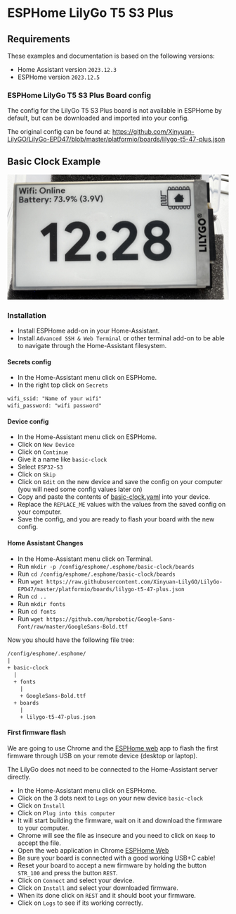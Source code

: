 # ESPHome LilyGo T5 S3 Plus

## Requirements
These examples and documentation is based on the following versions:

* Home Assistant version `2023.12.3`
* ESPHome version `2023.12.5`

### ESPHome LilyGo T5 S3 Plus Board config
The config for the LilyGo T5 S3 Plus board is not available in ESPHome by default, but can be downloaded and imported into your config.

The original config can be found at: https://github.com/Xinyuan-LilyGO/LilyGo-EPD47/blob/master/platformio/boards/lilygo-t5-47-plus.json


## Basic Clock Example
![basic-clock-exmaple](./assets/basic-clock.jpg)

### Installation

* Install ESPHome add-on in your Home-Assistant.
* Install `Advanced SSH & Web Terminal` or other terminal add-on to be able to navigate through the Home-Assistant filesystem.

#### Secrets config
* In the Home-Assistant menu click on ESPHome.
* In the right top click on `Secrets`

```
wifi_ssid: "Name of your wifi"
wifi_password: "wifi password"
```

#### Device config

* In the Home-Assistant menu click on ESPHome.
* Click on `New Device`
* Click on `Continue`
* Give it a name like `basic-clock`
* Select `ESP32-S3`
* Click on `Skip`
* Click on `Edit` on the new device and save the config on your computer (you will need some config values later on)
* Copy and paste the contents of [basic-clock.yaml](basic-clock.yaml) into your device.
* Replace the `REPLACE_ME` values with the values from the saved config on your computer.
* Save the config, and you are ready to flash your board with the new config.

#### Home Assistant Changes
* In the Home-Assistant menu click on Terminal.
* Run `mkdir -p /config/esphome/.esphome/basic-clock/boards`
* Run `cd /config/esphome/.esphome/basic-clock/boards`
* Run `wget https://raw.githubusercontent.com/Xinyuan-LilyGO/LilyGo-EPD47/master/platformio/boards/lilygo-t5-47-plus.json`
* Run `cd ..`
* Run `mkdir fonts`
* Run `cd fonts`
* Run `wget https://github.com/hprobotic/Google-Sans-Font/raw/master/GoogleSans-Bold.ttf`

Now you should have the following file tree:

```
/config/esphome/.esphome/
|
+ basic-clock
  |
  + fonts
    |
    + GoogleSans-Bold.ttf
  + boards
    |
    + lilygo-t5-47-plus.json
```


#### First firmware flash
We are going to use Chrome and the [ESPHome web](https://web.esphome.io/) app to flash the first firmware through USB on your remote device (desktop or laptop). 

The LilyGo does not need to be connected to the Home-Assistant server directly.

* In the Home-Assistant menu click on ESPHome.
* Click on the 3 dots next to `Logs` on your new device `basic-clock`
* Click on `Install`
* Click on `Plug into this computer`
* It will start building the firmware, wait on it and download the firmware to your computer. 
* Chrome will see the file as insecure and you need to click on `Keep` to accept the file.
* Open the web application in Chrome [ESPHome Web](https://web.esphome.io/?dashboard_install)
* Be sure your board is connected with a good working USB+C cable!
* Reset your board to accept a new firmware by holding the button `STR_100` and press the button `REST`.
* Click on `Connect` and select your device.
* Click on `Install` and select your downloaded firmware.
* When its done click on `REST` and it should boot your firmware.
* Click on `Logs` to see if its working correctly.

